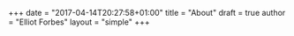 +++
date = "2017-04-14T20:27:58+01:00"
title = "About"
draft = true
author = "Elliot Forbes"
layout = "simple"
+++
